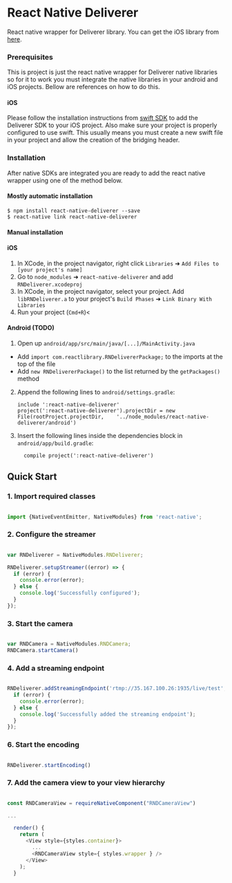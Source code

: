 
# React Native Deliverer

React native wrapper for Deliverer library.
You can get the iOS library from [here](https://github.com/appssemble/Deliverer-Swift).

### Prerequisites

This is project is just the react native wrapper for Deliverer native libraries so for it to work you must integrate the native libraries in your android and iOS projects. Bellow are references on how to do this.

#### iOS
Please follow the installation instructions from [swift SDK](https://github.com/appssemble/Deliverer-Swift) to add the Deliverer SDK to your iOS project.
Also make sure your project is properly configured to use swift. This usually means you must create a new swift file in your project and allow the creation of the bridging header.

### Installation

After native SDKs are integrated you are ready to add the react native wrapper using one of the method below.

#### Mostly automatic installation

```
$ npm install react-native-deliverer --save
$ react-native link react-native-deliverer
```

#### Manual installation


#### iOS

1. In XCode, in the project navigator, right click `Libraries` ➜ `Add Files to [your project's name]`
2. Go to `node_modules` ➜ `react-native-deliverer` and add `RNDeliverer.xcodeproj`
3. In XCode, in the project navigator, select your project. Add `libRNDeliverer.a` to your project's `Build Phases` ➜ `Link Binary With Libraries`
4. Run your project (`Cmd+R`)<

#### Android (TODO)

1. Open up `android/app/src/main/java/[...]/MainActivity.java`
  - Add `import com.reactlibrary.RNDelivererPackage;` to the imports at the top of the file
  - Add `new RNDelivererPackage()` to the list returned by the `getPackages()` method
2. Append the following lines to `android/settings.gradle`:
  	```
  	include ':react-native-deliverer'
  	project(':react-native-deliverer').projectDir = new File(rootProject.projectDir, 	'../node_modules/react-native-deliverer/android')
  	```
3. Insert the following lines inside the dependencies block in `android/app/build.gradle`:
  	```
      compile project(':react-native-deliverer')
  	```


## Quick Start

### 1. Import required classes

```javascript

import {NativeEventEmitter, NativeModules} from 'react-native';

```

### 2. Configure the streamer

```javascript

var RNDeliverer = NativeModules.RNDeliverer;

RNDeliverer.setupStreamer((error) => {
  if (error) {
    console.error(error);
  } else {
    console.log('Successfully configured');
  }
});

```

### 3. Start the camera

```javascript

var RNDCamera = NativeModules.RNDCamera;
RNDCamera.startCamera()

```

### 4. Add a streaming endpoint

```javascript

RNDeliverer.addStreamingEndpoint('rtmp://35.167.100.26:1935/live/test', (error) => {
  if (error) {
    console.error(error);
  } else {
    console.log('Successfully added the streaming endpoint');
  }
});

```

### 6. Start the encoding

```javascript

RNDeliverer.startEncoding()

```

### 7. Add the camera view to your view hierarchy

```javascript

const RNDCameraView = requireNativeComponent("RNDCameraView")

...

  render() {
    return (
      <View style={styles.container}>
        ...
        <RNDCameraView style={ styles.wrapper } />
      </View>
    );
  }

```
